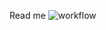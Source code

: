Read me
![workflow](https://github.com/<UserName>/<RepositoryName>/actions/workflows/main.yml/badge.svg)